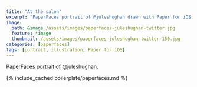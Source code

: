 ```yaml
---
title: "At the salon"
excerpt: "PaperFaces portrait of @juleshughan drawn with Paper for iOS on an iPad."
image: 
  path: &image /assets/images/paperfaces-juleshughan-twitter.jpg 
  feature: *image
  thumbnail: /assets/images/paperfaces-juleshughan-twitter-150.jpg
categories: [paperfaces]
tags: [portrait, illustration, Paper for iOS]
---
```


PaperFaces portrait of [@juleshughan](https://twitter.com/juleshughan).

{% include_cached boilerplate/paperfaces.md %}
